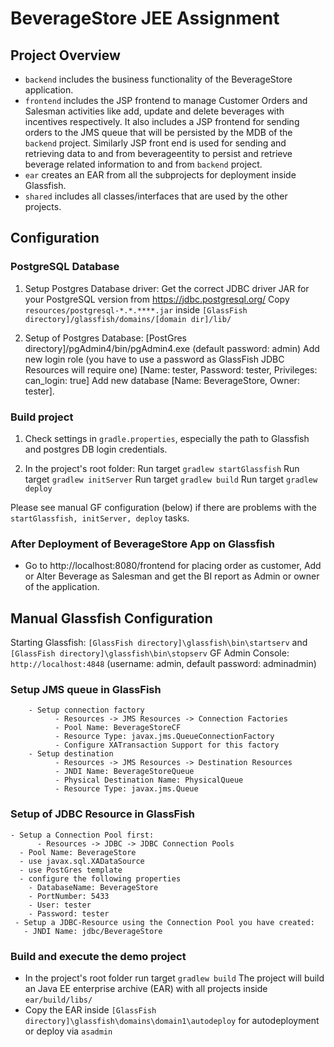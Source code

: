 # BeverageStore JEE Assignment

## Project Overview

- `backend` includes the business functionality of the BeverageStore application.
- `frontend` includes the JSP frontend to manage Customer Orders and Salesman activities like add, update and delete beverages with incentives respectively. It also includes a JSP frontend for sending orders to the JMS queue that will be persisted by the MDB of the `backend` project. Similarly JSP front end is used for sending and retrieving data to and from beverageentity to persist and retrieve beverage related information to and from `backend` project.
- `ear` creates an EAR from all the subprojects for deployment inside Glassfish.
- `shared` includes all classes/interfaces that are used by the other projects.

## Configuration

### PostgreSQL Database
1. Setup Postgres Database driver:
   Get the correct JDBC driver JAR for your PostgreSQL version from https://jdbc.postgresql.org/
   Copy `resources/postgresql-*.*.****.jar` inside `[GlassFish directory]/glassfish/domains/[domain dir]/lib/`

2. Setup of Postgres Database:
   [PostGres directory]/pgAdmin4/bin/pgAdmin4.exe (default password: admin)
   Add new login role (you have to use a password as GlassFish JDBC Resources will require one) [Name: tester, Password: tester, Privileges: can_login: true]
   Add new database [Name: BeverageStore, Owner: tester].

### Build project
1. Check settings in `gradle.properties`, especially the path to Glassfish and postgres DB login credentials.

2. In the project's root folder:
Run target `gradlew startGlassfish`
Run target `gradlew initServer`
Run target `gradlew build`
Run target `gradlew deploy`

Please see manual GF configuration (below) if there are problems with the `startGlassfish, initServer, deploy` tasks.

### After Deployment of BeverageStore App on Glassfish

- Go to http://localhost:8080/frontend for placing order as customer, Add or Alter Beverage as Salesman and get the BI report as Admin or owner of the application. 

## Manual Glassfish Configuration

Starting Glassfish: `[GlassFish directory]\glassfish\bin\startserv` and `[GlassFish directory]\glassfish\bin\stopserv`
GF Admin Console: `http://localhost:4848` (username: admin, default password: adminadmin)

### Setup JMS queue in GlassFish
        - Setup connection factory
              - Resources -> JMS Resources -> Connection Factories
              - Pool Name: BeverageStoreCF
              - Resource Type: javax.jms.QueueConnectionFactory
              - Configure XATransaction Support for this factory
        - Setup destination  
              - Resources -> JMS Resources -> Destination Resources
              - JNDI Name: BeverageStoreQueue
              - Physical Destination Name: PhysicalQueue
              - Resource Type: javax.jms.Queue

### Setup of JDBC Resource in GlassFish
  	- Setup a Connection Pool first:
          - Resources -> JDBC -> JDBC Connection Pools
  	  - Pool Name: BeverageStore
  	  - use javax.sql.XADataSource
  	  - use PostGres template
  	  - configure the following properties
  	  	- DatabaseName: BeverageStore
  	  	- PortNumber: 5433
  	  	- User: tester
  	  	- Password: tester
  	 - Setup a JDBC-Resource using the Connection Pool you have created:
  	   - JNDI Name: jdbc/BeverageStore

### Build and execute the demo project

- In the project's root folder run target `gradlew build`
    The project will build an Java EE enterprise archive (EAR) with all projects inside `ear/build/libs/`
- Copy the EAR inside `[GlassFish directory]\glassfish\domains\domain1\autodeploy` for autodeployment or deploy via `asadmin`